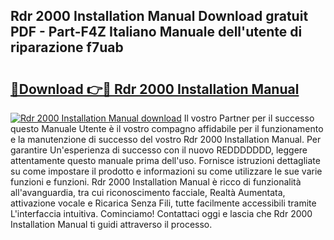 ## Rdr 2000 Installation Manual Download gratuit PDF - Part-F4Z Italiano Manuale dell'utente di riparazione f7uab

# <h2><a href="http://dfg6qq.blite.top/?on=Rdr+2000+Installation+Manual">🔗Download 👉🔴 Rdr 2000 Installation Manual</a></h2>

[![Rdr 2000 Installation Manual download](https://i.imgur.com/lujVjoI.png)](http://dfg6qq.blite.top/?on=Rdr+2000+Installation+Manual)
Il vostro Partner per il successo questo Manuale Utente è il vostro compagno affidabile per il funzionamento e la manutenzione di successo del vostro Rdr 2000 Installation Manual. Per garantire Un'esperienza di successo con il nuovo REDDDDDDD, leggere attentamente questo manuale prima dell'uso. Fornisce istruzioni dettagliate su come impostare il prodotto e informazioni su come utilizzare le sue varie funzioni e funzioni. Rdr 2000 Installation Manual è ricco di funzionalità all'avanguardia, tra cui riconoscimento facciale, Realtà Aumentata, attivazione vocale e Ricarica Senza Fili, tutte facilmente accessibili tramite L'interfaccia intuitiva. Cominciamo! Contattaci oggi e lascia che Rdr 2000 Installation Manual ti guidi attraverso il processo.
